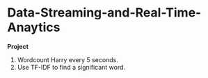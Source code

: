 # Data-Streaming-and-Real-Time-Anaytics

**Project**  

1. Wordcount Harry every 5 seconds.  
2. Use TF-IDF to find a significant word.
